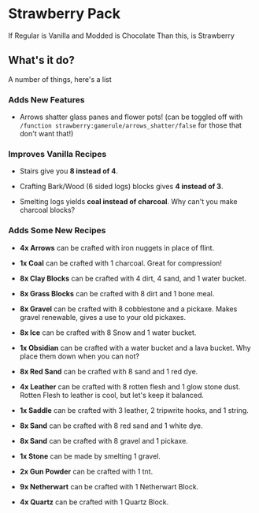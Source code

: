 # Strawberry Pack

If Regular is Vanilla
and Modded is Chocolate
Than this, is Strawberry

## What's it do?
A number of things, here's a list

### Adds New Features

- Arrows shatter glass panes and flower pots!
(can be toggled off with `/function strawberry:gamerule/arrows_shatter/false` for those that don't want that!)

### Improves Vanilla Recipes

- Stairs give you **8 instead of 4**.

- Crafting Bark/Wood (6 sided logs) blocks gives **4 instead of 3**.

- Smelting logs yields **coal instead of charcoal**. Why can't you make charcoal blocks?

### Adds Some New Recipes

- **4x Arrows** can be crafted with iron nuggets in place of flint.

- **1x Coal** can be crafted with 1 charcoal. Great for compression!


- **8x Clay Blocks** can be crafted with 4 dirt, 4 sand, and 1 water bucket.

- **8x Grass Blocks** can be crafted with 8 dirt and 1 bone meal.

- **8x Gravel** can be crafted with 8 cobblestone and a pickaxe. Makes gravel renewable, gives a use to your old pickaxes.

- **8x Ice** can be crafted with 8 Snow and 1 water bucket.

- **1x Obsidian** can be crafted with a water bucket and a lava bucket. Why place them down when you can not?

- **8x Red Sand** can be crafted with 8 sand and 1 red dye.

- **4x Leather** can be crafted with 8 rotten flesh and 1 glow stone dust. Rotten Flesh to leather is cool, but let's keep it balanced.

- **1x Saddle** can be crafted with 3 leather, 2 tripwrite hooks, and 1 string.

- **8x Sand** can be crafted with 8 red sand and 1 white dye.

- **8x Sand** can be crafted with 8 gravel and 1 pickaxe.

- **1x Stone** can be made by smelting 1 gravel.

- **2x Gun Powder** can be crafted with 1 tnt.

- **9x Netherwart** can be crafted with 1 Netherwart Block.

- **4x Quartz** can be crafted with 1 Quartz Block.
